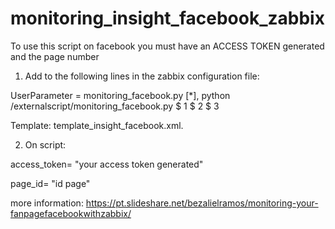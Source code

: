 # monitoring_insight_facebook_zabbix

To use this script on facebook you must have an ACCESS TOKEN generated and the page number

1. Add to the following lines in the zabbix configuration file:

UserParameter = monitoring_facebook.py [*], python /externalscript/monitoring_facebook.py $ 1 $ 2 $ 3

Template: template_insight_facebook.xml.

2. On script:

access_token= "your access token generated"
  
page_id= "id page"
  
more information:
https://pt.slideshare.net/bezalielramos/monitoring-your-fanpagefacebookwithzabbix/

